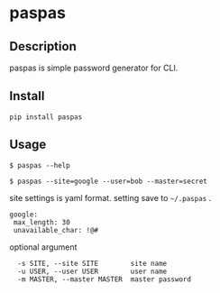 paspas
====

## Description
paspas is simple password generator for CLI.

## Install

```
pip install paspas
```

## Usage
```
$ paspas --help
```

```
$ paspas --site=google --user=bob --master=secret
```

site settings is yaml format. setting save to `~/.paspas` .
```
google:
 max_length: 30
 unavailable_char: !@#
```

optional argument
```
  -s SITE, --site SITE        site name
  -u USER, --user USER        user name
  -m MASTER, --master MASTER  master password
```